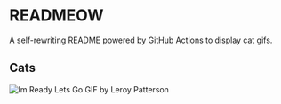 # READMEOW

A self-rewriting README powered by GitHub Actions to display cat gifs.

## Cats

![Im Ready Lets Go GIF by Leroy Patterson](https://media2.giphy.com/media/CjmvTCZf2U3p09Cn0h/200.gif?cid=9acd02day6kecpq512tch2lap0g76wfv0tdmzun0tq5swbtg&ep=v1_gifs_search&rid=200.gif&ct=g)
